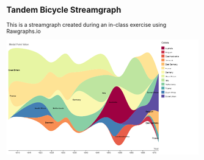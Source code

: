 ## Tandem Bicycle Streamgraph

This is a streamgraph created during an in-class exercise using Rawgraphs.io

![Streamgraph](/tandemstream.png)
